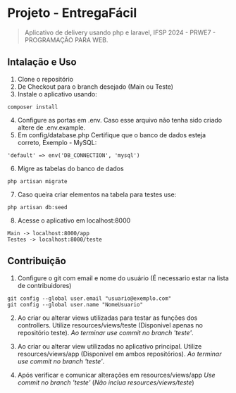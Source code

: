 # Projeto - EntregaFácil

> Aplicativo de delivery usando php e laravel, IFSP 2024 - PRWE7 - PROGRAMAÇÃO PARA WEB.

## Intalação e Uso

1. Clone o repositório
2. De Checkout para o branch desejado (Main ou Teste)
3. Instale o aplicativo usando:

```
composer install
```

4. Configure as portas em .env. Caso esse arquivo não tenha sido criado altere de .env.example.
5. Em config/database.php Certifique que o banco de dados esteja correto, Exemplo - MySQL:

```
'default' => env('DB_CONNECTION', 'mysql')
```

6. Migre as tabelas do banco de dados

```
php artisan migrate
```

7. Caso queira criar elementos na tabela para testes use:

```
php artisan db:seed
```

8. Acesse o aplicativo em localhost:8000
```
Main -> localhost:8000/app
Testes -> localhost:8000/teste
```

## Contribuição

1. Configure o git com email e nome do usuário (É necessario estar na lista de contribuidores)

```
git config --global user.email "usuario@exemplo.com"
git config --global user.name "NomeUsuario"
```

2. Ao criar ou alterar views utilizadas para testar as funções dos controllers. Utilize resources/views/teste (Disponivel apenas no repositório teste). *Ao terminar use commit no branch 'teste'*.

3. Ao criar ou alterar view utilizadas no aplicativo principal. Utilize resources/views/app (Disponivel em ambos repositórios). *Ao terminar use commit no branch 'teste'*.

4. Após verificar e comunicar alterações em resources/views/app *Use commit no branch 'teste'* (*Não inclua resources/views/teste*)

